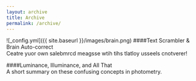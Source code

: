 ```yaml
---
layout: archive
title: Archive
permalink: /archive/
---
```


![_config.yml]({{ site.baseurl }}/images/brain.png) 
####Text Scrambler & Brain Auto-correct  
Ceatre yuor own salebmrcd meagsse wtih tihs tlatloy usseels cnotverer!  

####Luminance, Illuminance, and All That  
A short summary on these confusing concepts in photometry.  